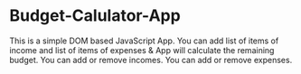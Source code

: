 # Budget-Calulator-App

This is a simple DOM based JavaScript App.
You can add list of items of income and list of items of expenses & App will calculate the remaining budget.
You can add or remove incomes.
You can add or remove expenses.

